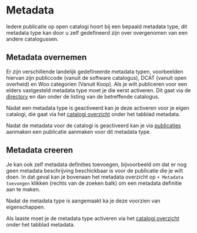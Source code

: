 # Metadata
Iedere publicatie op open catalogi hoort bij een bepaald metadata type, dit metadata type kan door u zelf gedefineerd zijn over overgenomen van een andere catalogussen.

## Metadata overnemen
Er zijn verschillende landelijk gedefineerde metadata typen, voorbeelden hiervan zijn publiccode (vanuit de software catalogus), DCAT (vanuit open overheid) en Woo categorien (Vanuit Koop). Als je wilt publiceren voor een elders vastgesteld metadata type moet je die eerst activeren. Dit gaat via de [directory](directory.md) en dan onder de listing van de betreffende catalogus.

Nadat een metadata type is geactiveerd kan je deze activeren voor je eigen catalogi, die gaat via het [catalogi overzicht](catalogi.md) onder het tabblad metadata.

Nadat de metadata voor de catalogi is geactiveerd kan je via [publicaties](../gebruikers/publicaties.md) aanmaken een publicatie aanmaken voor dit metadata type.

## Metadata creeren
Je kan ook zelf metadata definities toevoegen, bijvoorbeeld om dat er nog geen metadata beschrijving beschickbaar is voor de publicatie die je wilt doen. In dat geval kan je bovenaan het metadata overzicht op `+ Metadata toevoegen` klikken (rechts van de zoeken balk) om een metadata definitie aan te maken.

Nadat de metadata type is aangemaakt ka je deze voorzien van eigenschappen.

Als laaste moet je de metadata type activeren via het [catalogi overzicht](catalogi.md) onder het tabblad metadata.